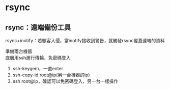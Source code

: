 # rsync
## rsync：遠端備份工具
  
rsync+inotify：若駭客入侵，當inotify接收到警告，就觸發rsync覆蓋遠端的資料
  
準備兩台機器  
底層用ssh進行傳輸，免密碼登入  
1. ssh-keygem，一直enter  
2. ssh-copy-id root@ip(另一台機器的ip)  
3. ssh root@ip，確認可以免密碼登入，另一台一樣操作  
